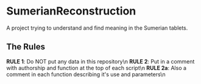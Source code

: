 # SumerianReconstruction

A project trying to understand and find meaning in the Sumerian tablets.

## The Rules
**RULE 1**:  Do NOT put any data in this repository\n
**RULE 2**:  Put in a comment with authorship and function at the top of each script\n
**RULE 2a**: Also a comment in each function describing it's use and parameters\n